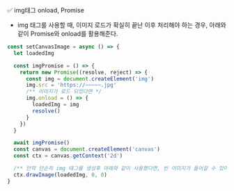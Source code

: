 ✅ img태그 onload, Promise
* img 태그를 사용할 때, 이미지 로드가 확실히 끝난 이후 처리해야 하는 경우, 아래와 같이 Promise와 onload를 활용해준다.
```javascript
const setCanvasImage = async () => {
  let loadedImg

  const imgPromise = () => {
    return new Promise((resolve, reject) => {
      const img = document.createElement('img')
      img.src = 'https://~~~~~.jpg'
      /** 이미지가 로드 되었다면 */
      img.onload = () => {
        loadedImg = img
        resolve()
      }
    })
  }

  await imgPromise()
  const canvas = document.createElement('canvas')
  const ctx = canvas.getContext('2d')

  /** 만약 단순히 img 태그를 생성후 아래와 같이 사용했다면, 빈 이미지가 들어갈 수 있어서 추후 에러를 발생시킨다. */
  ctx.drawImage(loadedImg, 0, 0)
}
```